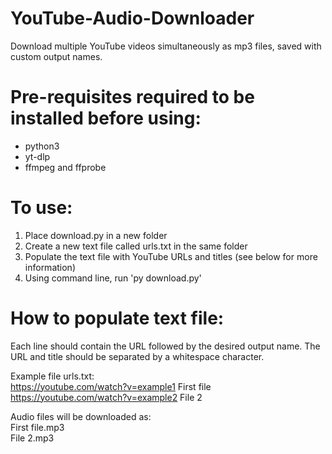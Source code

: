 # YouTube-Audio-Downloader
Download multiple YouTube videos simultaneously as mp3 files, saved with custom output names.

# Pre-requisites required to be installed before using:
- python3
- yt-dlp
- ffmpeg and ffprobe

# To use:
1) Place download.py in a new folder
2) Create a new text file called urls.txt in the same folder
3) Populate the text file with YouTube URLs and titles (see below for more information)
4) Using command line, run 'py download.py' 

# How to populate text file:
Each line should contain the URL followed by the desired output name.
The URL and title should be separated by a whitespace character.

Example file urls.txt: <br />
https://youtube.com/watch?v=example1 First file <br />
https://youtube.com/watch?v=example2 File 2

Audio files will be downloaded as: <br />
First file.mp3 <br />
File 2.mp3
